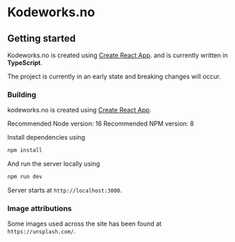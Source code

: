 # Kodeworks.no

## Getting started

Kodeworks.no is created using [Create React App](https://github.com/facebook/create-react-app). and is currently written in **TypeScript**.

The project is currently in an early state and breaking changes will occur.

### Building

kodeworks.no is created using [Create React App](https://github.com/facebook/create-react-app).

Recommended Node version: 16
Recommended NPM version: 8

Install dependencies using

```bash
npm install
```

And run the server locally using

```bash
npm run dev
```

Server starts at `http://localhost:3000`.

### Image attributions

Some images used across the site has been found at `https://unsplash.com/`.
